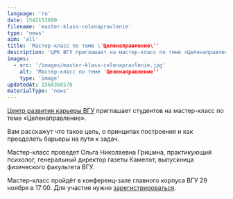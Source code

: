 ```yaml
---
language: 'ru'
date: 1542153600
filename: 'master-klass-celenapravlenie'
type: 'news'
aim: 'all'
title: 'Мастер-класс по теме \'Целенаправление\''
description: 'ЦРК ВГУ приглашает на мастер-класс по теме «Целенаправление».'
images:
  - src: '/images/master-klass-celenapravlenie.jpg'
    alt: 'Мастер-класс по теме 'Целенаправление''
    type: 'image'
updatedAt: 1568360578
materialType: 'news'
---
```

[Центр развития карьеры ВГУ](https://vk.com/vsu_career) приглашает студентов на мастер-класс по теме «Целенаправление».

Вам расскажут что такое цель, о принципах построения и как преодолеть барьеры на пути к задач.

Мастер-класс проведет Ольга Николаевна Гришина, практикующий психолог, генеральный директор газеты Камелот, выпускница физического факультета ВГУ.

Мастер-класс пройдёт в конференц-зале главного корпуса ВГУ 29 ноября в 17:00. Для участия нужно [зарегистрироваться](https://vk.cc/8Hhw16).
